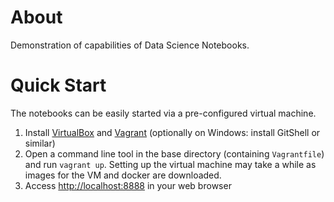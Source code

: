 # About

Demonstration of capabilities of Data Science Notebooks.

# Quick Start

The notebooks can be easily started via a pre-configured virtual machine.


1. Install [VirtualBox](https://www.virtualbox.org/) and [Vagrant](https://www.vagrantup.com/) (optionally on Windows: install GitShell or similar)
2. Open a command line tool in the base directory (containing `Vagrantfile`) and run `vagrant up`. Setting up the virtual machine may take a while as images for the VM and docker are downloaded.
3. Access [http://localhost:8888](http://localhost:8888) in your web browser

